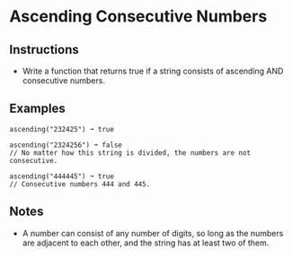 # Ascending Consecutive Numbers

## Instructions

- Write a function that returns true if a string consists of ascending AND consecutive numbers.

## Examples
```
ascending("232425") ➞ true

ascending("2324256") ➞ false
// No matter how this string is divided, the numbers are not consecutive.

ascending("444445") ➞ true
// Consecutive numbers 444 and 445.
```

## Notes
- A number can consist of any number of digits, so long as the numbers are adjacent to each other, and the string has at least two of them.
